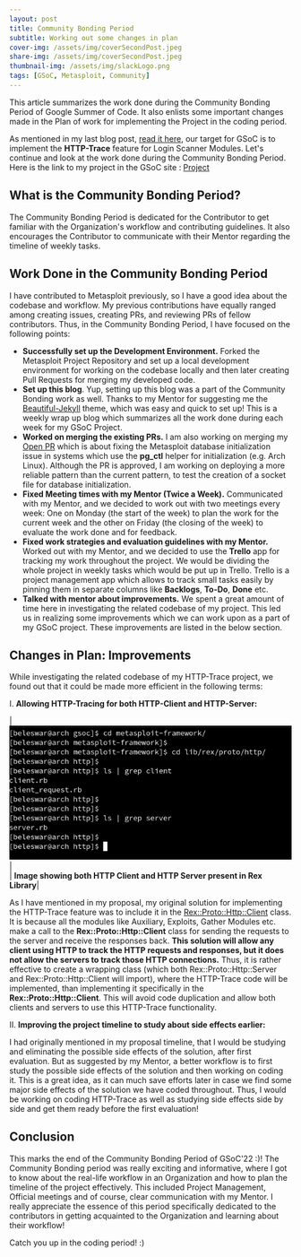 ```yaml
---
layout: post
title: Community Bonding Period
subtitle: Working out some changes in plan
cover-img: /assets/img/coverSecondPost.jpeg
share-img: /assets/img/coverSecondPost.jpeg
thumbnail-img: /assets/img/slackLogo.png
tags: [GSoC, Metasploit, Community]
---
```

  
This article summarizes the work done during the Community Bonding Period of Google Summer of Code. It also enlists some important changes made in the Plan of work for implementing the Project in the coding period.  
  
As mentioned in my last blog post, [read it here](https://3v3ryone.github.io/gsoc/2022-06-02-introduction/), our target for GSoC is to implement the **HTTP-Trace** feature for Login Scanner Modules. Let's continue and look at the work done during the Community Bonding Period. Here is the link to my project in the GSoC site : [Project](https://summerofcode.withgoogle.com/programs/2022/projects/I4PxrljP)  
  
## What is the Community Bonding Period? 
The Community Bonding Period is dedicated for the Contributor to get familiar with the Organization's workflow and contributing guidelines. It also encourages the Contributor to communicate with their Mentor regarding the timeline of weekly tasks.
  
## Work Done in the Community Bonding Period  
  
I have contributed to Metasploit previously, so I have a good idea about the codebase and workflow. My previous contributions have equally ranged among creating issues, creating PRs, and reviewing PRs of fellow contributors. Thus, in the Community Bonding Period, I have focused on the following points:  
   
* **Successfully set up the Development Environment.** Forked the Metasploit Project Repository and set up a local development environment for working on the codebase locally and then later creating Pull Requests for merging my developed code.  
* **Set up this blog**. Yup, setting up this blog was a part of the Community Bonding work as well. Thanks to my Mentor for suggesting me the [Beautiful-Jekyll](https://github.com/daattali/beautiful-jekyll) theme, which was easy and quick to set up! This is a weekly wrap up blog which summarizes all the work done during each week for my GSoC Project.  
* **Worked on merging the existing PRs.** I am also working on merging my [Open PR](https://github.com/rapid7/metasploit-framework/pull/16094) which is about fixing the Metasploit database initialization issue in systems which use the **pg_ctl** helper for initialization (e.g. Arch Linux). Although the PR is approved, I am working on deploying a more reliable pattern than the current pattern, to test the creation of a socket file for database initialization.  
* **Fixed Meeting times with my Mentor (Twice a Week).** Communicated with my Mentor, and we decided to work out with two meetings every week: One on Monday (the start of the week) to plan the work for the current week and the other on Friday (the closing of the week) to evaluate the work done and for feedback.  
* **Fixed work strategies and evaluation guidelines with my Mentor.** Worked out with my Mentor, and we decided to use the **Trello** app for tracking my work throughout the project. We would be dividing the whole project in weekly tasks which would be put up in Trello. Trello is a project management app which allows to track small tasks easily by pinning them in separate columns like **Backlogs**, **To-Do**, **Done** etc.  
* **Talked with mentor about improvements.** We spent a great amount of time here in investigating the related codebase of my project. This led us in realizing some improvements which we can work upon as a part of my GSoC project. These improvements are listed in the below section.  
  
## Changes in Plan: Improvements  
  
While investigating the related codebase of my HTTP-Trace project, we found out that it could be made more efficient in the following terms:  
  
I. **Allowing HTTP-Tracing for both HTTP-Client and HTTP-Server:**  
  
| ![serverClientImage](../assets/img/secondPostServerClient.png) |  
| <b>Image showing both HTTP Client and HTTP Server present in Rex Library</b>|
  
As I have mentioned in my proposal, my original solution for implementing the HTTP-Trace feature was to include it in the [Rex::Proto::Http::Client](https://github.com/rapid7/metasploit-framework/blob/e957e0ea807c52d960cb8cf5b7c56fc0bee884d8/lib/rex/proto/http/client.rb) class. It is because all the modules like Auxiliary, Exploits, Gather Modules etc. make a call to the **Rex::Proto::Http::Client** class for sending the requests to the server and receive the responses back. **This solution will allow any client using HTTP to track the HTTP requests and responses, but it does not allow the servers to track those HTTP connections.** Thus, it is rather effective to create a wrapping class (which both Rex::Proto::Http::Server and Rex::Proto::Http::Client will import), where the HTTP-Trace code will be implemented, than implementing it specifically in the **Rex::Proto::Http::Client**. This will avoid code duplication and allow both clients and servers to use this HTTP-Trace functionality.  
  
II. **Improving the project timeline to study about side effects earlier:**  
  
I had originally mentioned in my proposal timeline, that I would be studying and eliminating the possible side effects of the solution, after first evaluation. But as suggested by my Mentor, a better workflow is to first study the possible side effects of the solution and then working on coding it. This is a great idea, as it can much save efforts later in case we find some major side effects of the solution we have coded throughout. Thus, I would be working on coding HTTP-Trace as well as studying side effects side by side and get them ready before the first evaluation!  
  
## Conclusion  
  
This marks the end of the Community Bonding Period of GSoC'22 :)! The Community Bonding period was really exciting and informative, where I got to know about the real-life workflow in an Organization and how to plan the timeline of the project effectively. This included Project Management, Official meetings and of course, clear communication with my Mentor. I really appreciate the essence of this period specifically dedicated to the contributors in getting acquainted to the Organization and learning about their workflow!  
  
Catch you up in the coding period! :)
